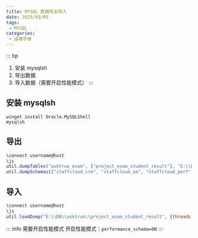 ```yaml
---
title: MYSQL 数据导出导入
date: 2025/03/05
tags:
 - MYSQL
categories:
 - 运维手册
---
```


::: tip
1. 安装 mysqlsh
2. 导出数据
3. 导入数据（需要开启性能模式）
:::

## 安装 mysqlsh

```shell
winget install Oracle.MySQLShell
mysqlsh
```

## 导出

```js
\connect username@host
\js
util.dumpTables("asktrue_exam", ["project_exam_student_result"], "E:\\DB\\asktrue")
util.dumpSchemas(["staffcloud_crm", "staffcloud_oa", "staffcloud_perf", "staffcloud_salary", "staffcloud_staff", "staffcloud_study", "user_system"], "E:\\DB\\staffcloud");
```

## 导入

```js
\connect username@host
\js
util.loadDump("E:\\DB\\asktrue\\project_exam_student_result", {threads: 4});
```

::: info 需要开启性能模式
开启性能模式：`performance_schema=ON`
:::

